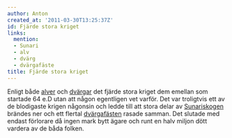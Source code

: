 ```yaml
---
author: Anton
created_at: '2011-03-30T13:25:37Z'
id: Fjärde stora kriget
links:
  mention:
  - Sunari
  - alv
  - dvärg
  - dvärgafäste
title: Fjärde stora kriget
---
```


Enligt både [alver] och [dvärgar] det fjärde stora kriget dem emellan som startade 64 e.D utan att
någon egentligen vet varför. Det var troligtvis ett av de blodigaste krigen någonsin och ledde till
att stora delar av [Sunariskogen] brändes ner och ett flertal [dvärgafästen] rasade samman. Det
slutade med endast förlorare då ingen mark bytt ägare och runt en halv miljon dött vardera av de
båda folken.

  [alver]: alv
  [dvärgar]: dvärg
  [Sunariskogen]: Sunari
  [dvärgafästen]: dvärgafäste
